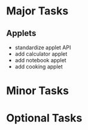 # Major Tasks

## Applets
* standardize applet API
* add calculator applet
* add notebook applet
* add cooking applet


# Minor Tasks


# Optional Tasks

